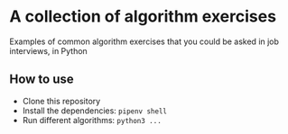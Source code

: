 # A collection of algorithm exercises

Examples of common algorithm exercises that you could be asked in job interviews, in Python

## How to use

- Clone this repository
- Install the dependencies: `pipenv shell`
- Run different algorithms: `python3 ...`
